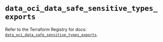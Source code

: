 # `data_oci_data_safe_sensitive_types_exports`

Refer to the Terraform Registry for docs: [`data_oci_data_safe_sensitive_types_exports`](https://registry.terraform.io/providers/oracle/oci/7.19.0/docs/data-sources/data_safe_sensitive_types_exports).
